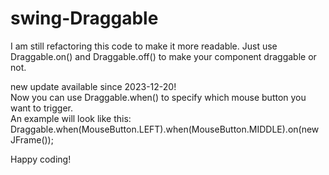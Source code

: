 # swing-Draggable
I am still refactoring this code to make it more readable. Just use Draggable.on() and Draggable.off() to make your component draggable or not.

new update available since 2023-12-20!<br>
Now you can use Draggable.when() to specify which mouse button you want to trigger.<br>
An example will look like this:<br>
Draggable.when(MouseButton.LEFT).when(MouseButton.MIDDLE).on(new JFrame());

Happy coding!
